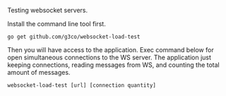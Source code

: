 Testing websocket servers.

Install the command line tool first.

```go get github.com/g3co/websocket-load-test```

Then you will have access to the application. Exec command below 
for open simultaneous connections to the WS server. The application 
just keeping connections, reading messages from WS, and counting 
the total amount of messages.

```websocket-load-test [url] [connection quantity]```